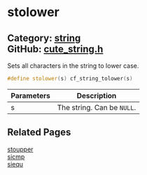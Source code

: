 [//]: # (This file is automatically generated by Cute Framework's docs parser.)
[//]: # (Do not edit this file by hand!)
[//]: # (See: https://github.com/RandyGaul/cute_framework/blob/master/samples/docs_parser.cpp)
[](../header.md ':include')

# stolower

Category: [string](/api_reference?id=string)  
GitHub: [cute_string.h](https://github.com/RandyGaul/cute_framework/blob/master/include/cute_string.h)  
---

Sets all characters in the string to lower case.

```cpp
#define stolower(s) cf_string_tolower(s)
```

Parameters | Description
--- | ---
s | The string. Can be `NULL`.

## Related Pages

[stoupper](/string/stoupper.md)  
[sicmp](/string/sicmp.md)  
[siequ](/string/siequ.md)  
